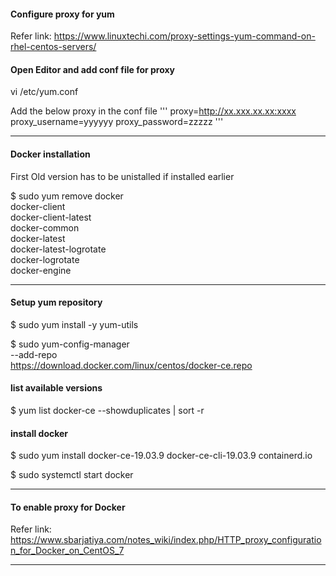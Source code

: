 #### Configure proxy for yum

Refer link: https://www.linuxtechi.com/proxy-settings-yum-command-on-rhel-centos-servers/

#### Open Editor and add conf file for proxy

vi /etc/yum.conf

Add the below proxy in the conf file
'''
proxy=http://xx.xxx.xx.xx:xxxx
proxy_username=yyyyyy
proxy_password=zzzzz
'''
____________________________________

#### Docker installation

First Old version has to be unistalled if installed earlier

$ sudo yum remove docker \
                  docker-client \
                  docker-client-latest \
                  docker-common \
                  docker-latest \
                  docker-latest-logrotate \
                  docker-logrotate \
                  docker-engine
				  
____________________________________

#### Setup yum repository

$ sudo yum install -y yum-utils

$ sudo yum-config-manager \
    --add-repo \
    https://download.docker.com/linux/centos/docker-ce.repo
	

#### list available versions

$ yum list docker-ce --showduplicates | sort -r

#### install docker 

$ sudo yum install docker-ce-19.03.9 docker-ce-cli-19.03.9 containerd.io

$ sudo systemctl start docker

____________________________________

#### To enable  proxy for Docker 

Refer link: https://www.sbarjatiya.com/notes_wiki/index.php/HTTP_proxy_configuration_for_Docker_on_CentOS_7

____________________________________
